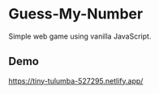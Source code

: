 # Guess-My-Number

Simple web game using vanilla JavaScript.

## Demo

https://tiny-tulumba-527295.netlify.app/
